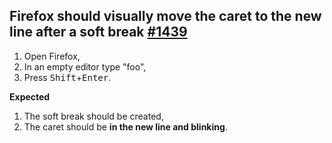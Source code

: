 ## Firefox should visually move the caret to the new line after a soft break [#1439](https://github.com/ckeditor/ckeditor5-engine/issues/1439)


1. Open Firefox,
2. In an empty editor type "foo",
3. Press <kbd>Shift</kbd>+<kbd>Enter</kbd>.

**Expected**

1. The soft break should be created,
2. The caret should be **in the new line and blinking**.
